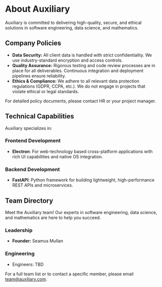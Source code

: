 # About Auxiliary

Auxiliary is committed to delivering high-quality, secure, and ethical solutions in software engineering, data science, and mathematics.

## Company Policies

- **Data Security:** All client data is handled with strict confidentiality. We use industry-standard encryption and access controls.
- **Quality Assurance:** Rigorous testing and code review processes are in place for all deliverables. Continuous integration and deployment pipelines ensure reliability.
- **Ethics & Compliance:** We adhere to all relevant data protection regulations (GDPR, CCPA, etc.). We do not engage in projects that violate ethical or legal standards.

For detailed policy documents, please contact HR or your project manager.

## Technical Capabilities

Auxiliary specializes in:

### Frontend Development

- **Electron**: For web-technology based cross-platform applications with rich UI capabilities and native OS integration.

### Backend Development

- **FastAPI**: Python framework for building lightweight, high-performance REST APIs and microservices.

## Team Directory

Meet the Auxiliary team! Our experts in software engineering, data science, and mathematics are here to help you succeed.

### Leadership

- **Founder:** Seamus Mullan

### Engineering

- Engineers: TBD

For a full team list or to contact a specific member, please email <team@auxiliary.com>.
